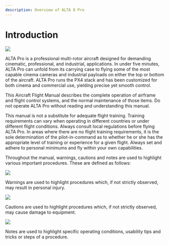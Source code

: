 ```yaml
---
description: Overview of ALTA 8 Pro
---
```


# Introduction

![](https://lh4.googleusercontent.com/LKJnBPmLHprdQGH73LLNkxK9YhfaFWJEMFzL3XBG9imU5X-QHc2PT2H19YMQP4rdqjPKbEob_diN7cTMpvHzZE4rwq26Uugg743b0jypWkPb2G9yuo9x4p87MJudlnakPtHZCwq1)

ALTA Pro is a professional multi-rotor aircraft designed for demanding cinematic, professional, and industrial, applications. In under five minutes, ALTA Pro can unfold from its carrying case to flying some of the most capable cinema cameras and industrial payloads on either the top or bottom of the aircraft. ALTA Pro runs the PX4 stack and has been customized for both cinema and commercial use, yielding precise yet smooth control. 

This Aircraft Flight Manual describes the complete operation of airframe and flight control systems, and the normal maintenance of those items. Do not operate ALTA Pro without reading and understanding this manual.

 This manual is not a substitute for adequate flight training. Training requirements can vary when operating in different countries or under different flight conditions. Always consult local regulations before flying ALTA Pro. In areas where there are no flight training requirements, it is the sole determination of the pilot-in-command as to whether he or she has the appropriate level of training or experience for a given flight. Always set and adhere to personal minimums and fly within your own capabilities.

Throughout the manual, warnings, cautions and notes are used to highlight various important procedures. These are defined as follows:



![](https://lh6.googleusercontent.com/gJHZE7XMDBHkeor4o7lJkCqs5A3mtcqHf16FWi6WYcbLCUOXWLwT4Rq2RrAVrfoVwP5Fr7rKQK8Hnc33E-vpTtFvfZMdH5hoMCpsRjYATgfmoTeIRxSkKr4ehqoX6G6zb0iIOach)

Warnings are used to highlight procedures which, if not strictly observed, may result in personal injury.

![](https://lh4.googleusercontent.com/dkYMLjIBGwoEQ_0dSvza2radvMa0Meqa5VegCv9BBWMTlpJ01XMa5j9wywTjmaNH38xKCpKfMdyD2WeSRYrw76FuWSOBcPCsymqYEwx52jhmknRHrQkBIV71BK9etQpy6fTpFQ7D)

 

Cautions are used to highlight procedures which, if not strictly observed, may cause damage to equipment.

![](https://lh3.googleusercontent.com/FMRARacapTiwNJkD1PrRAeaIsdE6nzRn0DM9n0AoPEY-xrzNHTrwF8hXyaPeX7aZ8jk8xckojQQCuuv_gjfOX8PdJ1Txlzopn9Hk9ggwbHAh1Sgqb20K3Nm80CaM2A9WmzMM9cRy)

Notes are used to highlight specific operating conditions, usability tips and tricks or steps of a procedure.

